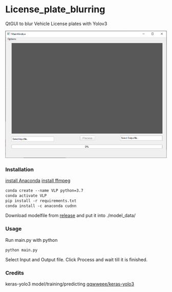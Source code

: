 # License_plate_blurring
 QtGUI to blur Vehicle License plates with Yolov3
 
 ![](./img/demo.png)
 
 
### Installation
[install Anaconda](https://www.anaconda.com/distribution/#download-section)
[install ffmpeg](https://www.ffmpeg.org/download.html)
```
conda create --name VLP python=3.7
conda activate VLP
pip install -r requirements.txt
conda install -c anaconda cudnn
```
Download modelfile from [release](https://github.com/ArnoldWildt/License_plate_blurring/releases/tag/0.1) and put it into ./model_data/


### Usage
Run main.py with python
```
python main.py
```
Select Input and Output file.
Click Process and wait till it is finished.


### Credits
keras-yolo3 model/training/predicting [qqwweee/keras-yolo3](https://github.com/qqwweee/keras-yolo3)